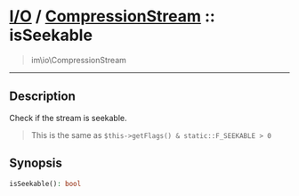 # [I/O](io.md) / [CompressionStream](io-CompressionStream.md) :: isSeekable
 > im\io\CompressionStream
____

## Description
Check if the stream is seekable.

 > This is the same as `$this->getFlags() & static::F_SEEKABLE > 0`  

## Synopsis
```php
isSeekable(): bool
```
